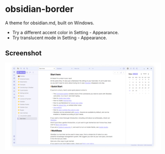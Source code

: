 # obsidian-border

A theme for obsidian.md, built on Windows.

+ Try a different accent color in Setting - Appearance.
+ Try translucent mode in Setting - Appearance.

## Screenshot

![screenshot](cover-large.png)
